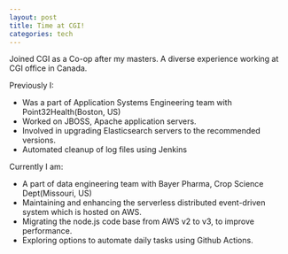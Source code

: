 ```yaml
---
layout: post
title: Time at CGI!
categories: tech
---
```


Joined CGI as a Co-op after my masters. A diverse experience working at CGI office in Canada.

Previously I:

- Was a part of Application Systems Engineering team with Point32Health(Boston, US)
- Worked on JBOSS, Apache application servers.
- Involved in upgrading Elasticsearch servers to the recommended versions.
- Automated cleanup of log files using Jenkins

Currently I am:

- A part of data engineering team with Bayer Pharma, Crop Science Dept(Missouri, US)
- Maintaining and enhancing the serverless distributed event-driven system which is hosted on AWS.
- Migrating the node.js code base from AWS v2 to v3, to improve performance.
- Exploring options to automate daily tasks using Github Actions.
